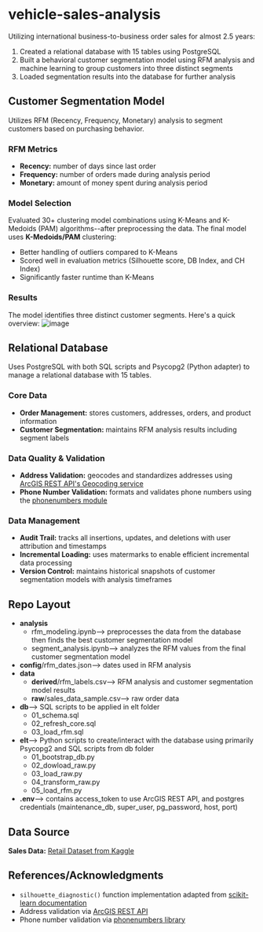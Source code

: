 # vehicle-sales-analysis
Utilizing international business-to-business order sales for almost 2.5 years:
1) Created a relational database with 15 tables using PostgreSQL
2) Built a behavioral customer segmentation model using RFM analysis and machine learning to group customers into three distinct segments
3) Loaded segmentation results into the database for further analysis

## Customer Segmentation Model
Utilizes RFM (Recency, Frequency, Monetary) analysis to segment customers based on purchasing behavior.

### RFM Metrics
- **Recency:** number of days since last order
- **Frequency:** number of orders made during analysis period
- **Monetary:** amount of money spent during analysis period

### Model Selection
Evaluated 30+ clustering model combinations using K-Means and K-Medoids (PAM) algorithms--after preprocessing the data. The final model uses **K-Medoids/PAM** clustering:
- Better handling of outliers compared to K-Means
- Scored well in evaluation metrics (Silhouette score, DB Index, and CH Index)
- Significantly faster runtime than K-Means

### Results
The model identifies three distinct customer segments. Here's a quick overview:
![image](https://github.com/user-attachments/assets/c7678388-64e4-456f-bb91-ef5540143dc3)


## Relational Database
Uses PostgreSQL with both SQL scripts and Psycopg2 (Python adapter) to manage a relational database with 15 tables.

### Core Data
- **Order Management:** stores customers, addresses, orders, and product information
- **Customer Segmentation:** maintains RFM analysis results including segment labels

### Data Quality & Validation
- **Address Validation:** geocodes and standardizes addresses using [ArcGIS REST API's Geocoding service](https://developers.arcgis.com/rest/geocode/geocode-addresses/)
- **Phone Number Validation:** formats and validates phone numbers using the [phonenumbers module](https://pypi.org/project/phonenumbers/)

### Data Management
- **Audit Trail:** tracks all insertions, updates, and deletions with user attribution and timestamps
- **Incremental Loading:** uses matermarks to enable efficient incremental data processing
- **Version Control:** maintains historical snapshots of customer segmentation models with analysis timeframes

## Repo Layout
- **analysis**
    - rfm_modeling.ipynb--> preprocesses the data from the database then finds the best customer segmentation model
    - segment_analysis.ipynb--> analyzes the RFM values from the final customer segmentation model
- **config**/rfm_dates.json--> dates used in RFM analysis
- **data**
    - **derived**/rfm_labels.csv--> RFM analysis and customer segmentation model results
    - **raw**/sales_data_sample.csv--> raw order data
- **db**--> SQL scripts to be applied in elt folder
    - 01_schema.sql
    - 02_refresh_core.sql
    - 03_load_rfm.sql
- **elt**--> Python scripts to create/interact with the database using primarily Psycopg2 and SQL scripts from db folder
    - 01_bootstrap_db.py
    - 02_dowload_raw.py
    - 03_load_raw.py
    - 04_transform_raw.py
    - 05_load_rfm.py
- **.env**--> contains access_token to use ArcGIS REST API, and postgres credentials (maintenance_db, super_user, pg_password, host, port)

## Data Source
**Sales Data:** [Retail Dataset from Kaggle](https://www.kaggle.com/datasets/kyanyoga/sample-sales-data)  

## References/Acknowledgments
- `silhouette_diagnostic()` function implementation adapted from [scikit-learn documentation](https://scikit-learn.org/stable/auto_examples/cluster/plot_kmeans_silhouette_analysis.html)
- Address validation via [ArcGIS REST API](https://developers.arcgis.com/rest/geocode/)
- Phone number validation via [phonenumbers library](https://pypi.org/project/phonenumbers/)
